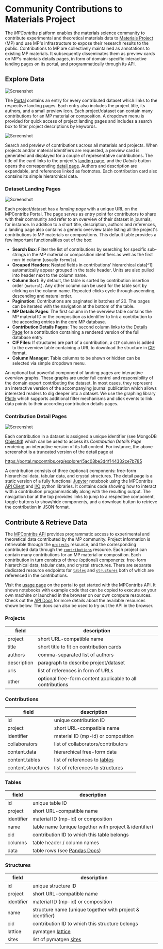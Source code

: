 # Community Contributions to Materials Project

The *MPContribs* platform enables the materials science community to contribute
experimental and theoretical materials data to [Materials
Project](https://materialsproject.org) (MP) and use MP's infrastructure to expose their
research results to the public. Contributions to MP are collectively maintained as
annotations to existing MP materials. It subsequently disseminates them as preview cards
on MP's materials details pages, in form of domain-specific interactive landing pages on
its [portal](https://portal.mpcontribs.org), and programmatically through its [API](https://api.mpcontribs.org).

## Explore Data

![Screenshot](portal.jpg)

The [Portal](https://portal.mpcontribs.org) contains an entry for every contributed
dataset which links to the respective landing pages. Each entry also includes the project
title, its authors, and a small preview icon. Each project/dataset can contain many
contributions for an MP material or composition. A dropdown menu is provided for quick
access of project landing pages and includes a search box to filter project descriptions
by keywords.

![Screenshot](explorer.jpg)

Search and preview of contributions across all materials and projects. When projects
and/or material identifiers are requested, a preview card is generated and displayed for
a couple of representative contributions. The title of the card links to the project's
[landing page](#dataset-landing-pages), and the *Details* button opens the corresponding
[detail page](#contribution-detail-pages). Authors and description are expandable, and
references linked as footnotes. Each contribution card also contains its simple
hierarchical data.

### Dataset Landing Pages

![Screenshot](landing_page.png)

Each project/dataset has a *landing page* with a unique URL on the MPContribs Portal. The
page serves as entry point for contributors to share with their community and refer to an
overview of their dataset in journals, for instance. In addition to a short title,
description, authors and references, a landing page also contains a generic overview table
listing all the project's contributions to MP materials or compositions. This default
table provides a few important functionalities out of the box:

* **Search Box**: Filter the list of contributions by searching for specific sub-strings
    in the MP material or composition identifiers as well as the first non-id column
    (usually `formula`).
* **Grouped Headers**: Nested fields in contributions' hierarchical data[^1] automatically
    appear grouped in the table header. Units are also pulled into header next to the
    column name.
* **Column Sort**: By default, the table is sorted by contribution insertion order
    (`natural`). Any other column can be used for the table sort by clicking on the column
    name. Repeated clicks cycle through ascending, descending and natural order.
* **Pagination**: Contributions are paginated in batches of 20. The pages can be iterated
    with the navigation at the bottom of the table.
* **MP Details Pages**: The first column in the overview table contains the MP material
    ID or the composition as identifier to link a contribution to the according entries in
    the core MP database.
* **Contribution Details Pages**: The second column links to the [Details
    Page](#contribution-detail-pages) for a contribution containing a rendered version of
    the full database entry.
* **CIF Files**: If structures are part of a contribution, a `CIF` column is added to the
    overview table containing a URL to download the structure in
    [CIF](https://en.wikipedia.org/wiki/Crystallographic_Information_File) format.
* **Column Manager**: Table columns to be shown or hidden can be selected via simple
    dropdown menu.

An optional but powerful component of landing pages are interactive overview graphs. These
graphs are under full control and responsibility of the domain expert contributing the
dataset. In most cases, they represent an interactive version of the accompanying journal
publication which allows interested readers to dig deeper into a dataset. We use the
graphing library [Plotly](https://plot.ly/javascript/) which supports additional filter
mechanisms and click events to link data points to their according contribution details
pages.

### Contribution Detail Pages

![Screenshot](detail_page.png)

Each contribution in a dataset is assigned a unique identifier (see MongoDB
[ObjectId](https://docs.mongodb.com/manual/reference/method/ObjectId/)) which can be used
to access its *Contribution Details Page* rendering an interactive version of its full
content. For instance, the above screenshot is a truncated version of the detail page at

https://portal.mpcontribs.org/explorer/5ac08be3d4f144332ce7b785

A contribution consists of three (optional) components: free-form hierarchical data,
tabular data, and crystal structures. The detail page is a static version of a fully
functional [Jupyter](https://jupyter.org/) notebook using the MPContribs [API
Client](https://pypi.org/project/mpcontribs-client/) and
[I/O](https://pypi.org/project/mpcontribs-io/) python libraries. It contains code showing
how to interact with a contribution programmatically along with the resulting output. The
navigation bar at the top provides links to jump to a respective component, toggle buttons
to show/hide components, and a download button to retrieve the contribution in JSON
format.

## Contribute & Retrieve Data

The [MPContribs API](https://api.mpcontribs.org) provides programmatic access to
experimental and theoretical data contributed by the MP community. Project information is
retrievable through the [`projects`](#projects) resource, and the corresponding
contributed data through the [`contributions`](#contributions) resource. Each project can
contain many contributions for an MP material or composition. Each contribution in turn
consists of three (optional) components: free-form hierarchical data, tabular data, and
crystal structures. There are separate dedicated resource endpoints for
[`tables`](#tables) and [`structures`](#structures) both of which are referenced in the
contributions.

Visit the [usage page](https://portal.mpcontribs.org/use) on the portal to get started
with the MPContribs API. It shows notebooks with example code that can be copied to
execute on your own machine or launched in the browser on our own compute resources.
Check out the [API Docs](https://api.mpcontribs.org) for more details about the available
resources shown below. The docs can also be used to try out the API in the browser.

### Projects

| field       | description                                                |
| ----------- | ---------------------------------------------------------- |
| project     | short URL-compatible name                                  |
| title       | short title to fit on contribution cards                   |
| authors     | comma-separated list of authors                            |
| description | paragraph to describe project/dataset                      |
| urls        | list of references in form of URLs                         |
| other       | optional free-form content applicable to all contributions |

### Contributions

| field       | description                                                |
| ----------- | ---------------------------------------------------------- |
| id                 | unique contribution ID                              |
| project            | short URL-compatible name                           |
| identifier         | material ID (mp-id) or composition                  |
| collaborators      | list of collaborators/contributors                  |
| content.data       | hierarchical free-form data                         |
| content.tables     | list of references to [tables](#tables)             |
| content.structures | list of references to [structures](#structures)     |

### Tables

| field      | description                                                |
| ---------- | ---------------------------------------------------------- |
| id         | unique table ID                                            |
| project    | short URL-compatible name                                  |
| identifier | material ID (mp-id) or composition                         |
| name       | table name (unique together with project & identifier)     |
| cid        | contribution ID to which this table belongs                |
| columns    | table header / column names                                |
| data       | table rows (see [Pandas Docs](https://pandas.pydata.org/pandas-docs/version/0.23/generated/pandas.DataFrame.to_dict.html)) |

### Structures

| field      | description                                                |
| ---------- | ---------------------------------------------------------- |
| id         | unique structure ID                                        |
| project    | short URL-compatible name                                  |
| identifier | material ID (mp-id) or composition                         |
| name       | structure name (unique together with project & identifier) |
| cid        | contribution ID to which this structure belongs            |
| lattice    | pymatgen [lattice](https://github.com/materialsproject/pymatgen/blob/master/pymatgen/core/lattice.py) |
| sites      | list of pymatgen [sites](https://github.com/materialsproject/pymatgen/blob/master/pymatgen/core/sites.py) |
